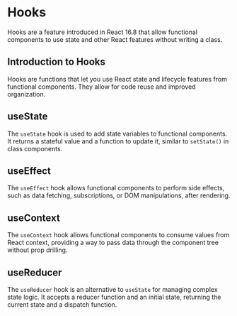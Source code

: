 # Hooks

Hooks are a feature introduced in React 16.8 that allow functional components to use state and other React features without writing a class.

## Introduction to Hooks

Hooks are functions that let you use React state and lifecycle features from functional components. They allow for code reuse and improved organization.

## useState

The `useState` hook is used to add state variables to functional components. It returns a stateful value and a function to update it, similar to `setState()` in class components.

## useEffect

The `useEffect` hook allows functional components to perform side effects, such as data fetching, subscriptions, or DOM manipulations, after rendering.

## useContext

The `useContext` hook allows functional components to consume values from React context, providing a way to pass data through the component tree without prop drilling.

## useReducer

The `useReducer` hook is an alternative to `useState` for managing complex state logic. It accepts a reducer function and an initial state, returning the current state and a dispatch function.
